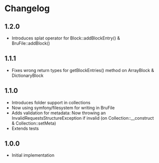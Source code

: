 # Changelog

## 1.2.0

- Introduces splat operator for Block::addBlockEntry() & BruFile::addBlock()

## 1.1.1

- Fixes wrong return types for getBlockEntries() method on ArrayBlock & DictionaryBlock

## 1.1.0

- Introduces folder support in collections
- Now using symfony/filesystem for writing in BruFile
- Adds validation for metadata: Now throwing an InvalidRequestsStructureException if invalid (on Collection::__construct & Collection::setMeta)
- Extends tests

## 1.0.0

- Initial implementation